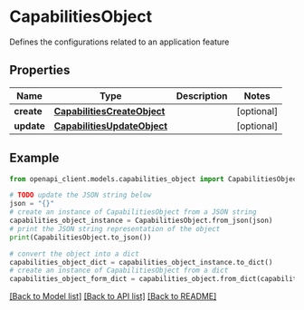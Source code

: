 # CapabilitiesObject

Defines the configurations related to an application feature

## Properties

Name | Type | Description | Notes
------------ | ------------- | ------------- | -------------
**create** | [**CapabilitiesCreateObject**](CapabilitiesCreateObject.md) |  | [optional] 
**update** | [**CapabilitiesUpdateObject**](CapabilitiesUpdateObject.md) |  | [optional] 

## Example

```python
from openapi_client.models.capabilities_object import CapabilitiesObject

# TODO update the JSON string below
json = "{}"
# create an instance of CapabilitiesObject from a JSON string
capabilities_object_instance = CapabilitiesObject.from_json(json)
# print the JSON string representation of the object
print(CapabilitiesObject.to_json())

# convert the object into a dict
capabilities_object_dict = capabilities_object_instance.to_dict()
# create an instance of CapabilitiesObject from a dict
capabilities_object_form_dict = capabilities_object.from_dict(capabilities_object_dict)
```
[[Back to Model list]](../README.md#documentation-for-models) [[Back to API list]](../README.md#documentation-for-api-endpoints) [[Back to README]](../README.md)


